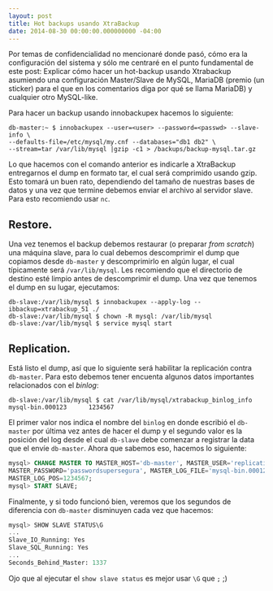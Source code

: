```yaml
---
layout: post
title: Hot backups usando XtraBackup
date: 2014-08-30 00:00:00.000000000 -04:00
---
```

Por temas de confidencialidad no mencionaré donde pasó, cómo era la configuración del sistema y sólo me centraré en el punto fundamental de este post: Explicar cómo hacer un hot-backup usando Xtrabackup asumiendo una configuración Master/Slave de MySQL, MariaDB (premio (un sticker) para el que en los comentarios diga por qué se llama MariaDB) y cualquier otro MySQL-like.

Para hacer un backup usando innobackupex hacemos lo siguiente:

```
db-master:~ $ innobackupex --user=<user> --password=<passwd> --slave-info \
--defaults-file=/etc/mysql/my.cnf --databases="db1 db2" \
--stream=tar /var/lib/mysql |gzip -c1 > /backups/backup-mysql.tar.gz
```

Lo que hacemos con el comando anterior es indicarle a XtraBackup entregarnos el dump en formato tar, el cual será comprimido usando gzip. Esto tomará un buen rato, dependiendo del tamaño de nuestras bases de datos y una vez que termine debemos enviar el archivo al servidor slave. Para esto recomiendo usar `nc`.

## Restore.
Una vez tenemos el backup debemos restaurar (o preparar *from scratch*) una máquina slave, para lo cual debemos descomprimir el dump que copiamos desde `db-master` y descomprimirlo en algún lugar, el cual típicamente será `/var/lib/mysql`. Les recomiendo que el directorio de destino esté limpio antes de descomprimir el dump. Una vez que tenemos el dump en su lugar, ejecutamos:

```
db-slave:/var/lib/mysql $ innobackupex --apply-log --ibbackup=xtrabackup_51 ./
db-slave:/var/lib/mysql $ chown -R mysql: /var/lib/mysql
db-slave:/var/lib/mysql $ service mysql start
```

## Replication.
Está listo el dump, así que lo siguiente será habilitar la replicación contra `db-master`. Para esto debemos tener encuenta algunos datos importantes relacionados con el *binlog*:

```
db-slave:/var/lib/mysql $ cat /var/lib/mysql/xtrabackup_binlog_info
mysql-bin.000123      1234567
```

El primer valor nos indica el nombre del `binlog` en donde escribió el `db-master` por última vez antes de hacer el dump y el segundo valor es la posición del log desde el cual `db-slave` debe comenzar a registrar la data que el envíe `db-master`. Ahora que sabemos eso, hacemos lo siguiente:

```sql
mysql> CHANGE MASTER TO MASTER_HOST='db-master', MASTER_USER='replication', \ 
MASTER_PASSWORD='passwordsupersegura', MASTER_LOG_FILE='mysql-bin.000123', \
MASTER_LOG_POS=1234567;
mysql> START SLAVE;
```

Finalmente, y si todo funcionó bien, veremos que los segundos de diferencia con `db-master` disminuyen cada vez que hacemos:

```sql
mysql> SHOW SLAVE STATUS\G
...
Slave_IO_Running: Yes
Slave_SQL_Running: Yes
...
Seconds_Behind_Master: 1337
```

Ojo que al ejecutar el `show slave status` es mejor usar `\G` que `;` ;)
